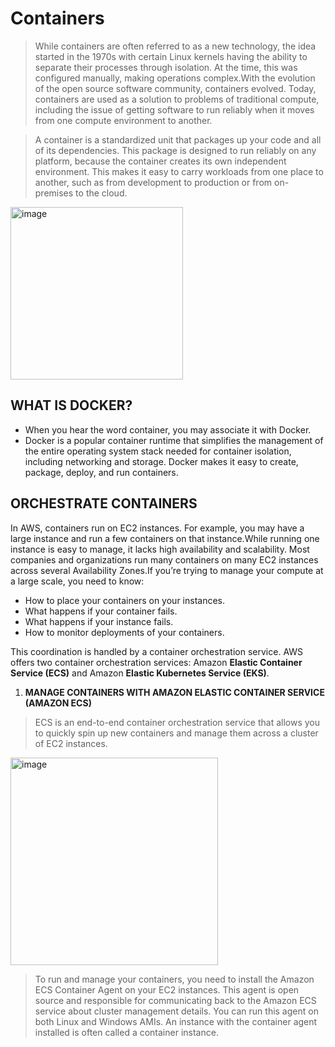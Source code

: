 # Containers

> While containers are often referred to as a new technology, the idea started in the 1970s with certain Linux kernels having the ability to separate their processes through isolation. At the time, this was configured manually, making operations complex.With the evolution of the open source software community, containers evolved. Today, containers are used as a solution to problems of traditional compute, including the issue of getting software to run reliably when it moves from one compute environment to another.

> A container is a standardized unit that packages up your code and all of its dependencies. This package is designed to run reliably on any platform, because the container creates its own independent environment. This makes it easy to carry workloads from one place to another, such as from development to production or from on-premises to the cloud.

<img width="276" alt="image" src="https://github.com/Akashay-Anand/Learn-AWS/assets/82114930/9ba566f4-c8be-499f-9d45-a453cac366f9">


## WHAT IS DOCKER?
* When you hear the word container, you may associate it with Docker. 
* Docker is a popular container runtime that simplifies the management of the entire operating system stack needed for container isolation, including networking and storage. Docker makes it easy to create, package, deploy, and run containers.

## ORCHESTRATE CONTAINERS
In AWS, containers run on EC2 instances. For example, you may have a large instance and run a few containers on that instance.While running one instance is easy to manage, it lacks high availability and scalability. Most companies and organizations run many containers on many EC2 instances across several Availability Zones.If you’re trying to manage your compute at a large scale, you need to know:

* How to place your containers on your instances.
* What happens if your container fails.
* What happens if your instance fails.
* How to monitor deployments of your containers.

This coordination is handled by a container orchestration service. AWS offers two container orchestration services: Amazon __Elastic Container Service (ECS)__ and Amazon __Elastic Kubernetes Service (EKS)__.

1. __MANAGE CONTAINERS WITH AMAZON ELASTIC CONTAINER SERVICE (AMAZON ECS)__

> ECS is an end-to-end container orchestration service that allows you to quickly spin up new containers and manage them across a cluster of EC2 instances.

<img width="332" alt="image" src="https://github.com/Akashay-Anand/Learn-AWS/assets/82114930/40a49774-5c4e-413f-8314-e2eaa80c91af">
<br/>

> To run and manage your containers, you need to install the Amazon ECS Container Agent on your EC2 instances. This agent is open source and responsible for communicating back to the Amazon ECS service about cluster management details. You can run this agent on both Linux and Windows AMIs. An instance with the container agent installed is often called a container instance.

>   




